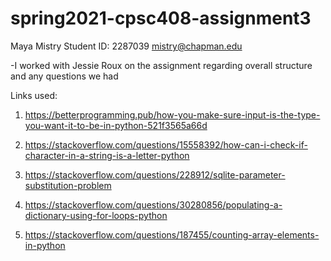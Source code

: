 # spring2021-cpsc408-assignment3

Maya Mistry
Student ID: 2287039
mistry@chapman.edu

-I worked with Jessie Roux on the assignment regarding overall structure and any questions we had

Links used:

1. https://betterprogramming.pub/how-you-make-sure-input-is-the-type-you-want-it-to-be-in-python-521f3565a66d

2. https://stackoverflow.com/questions/15558392/how-can-i-check-if-character-in-a-string-is-a-letter-python

3. https://stackoverflow.com/questions/228912/sqlite-parameter-substitution-problem

4. https://stackoverflow.com/questions/30280856/populating-a-dictionary-using-for-loops-python

5. https://stackoverflow.com/questions/187455/counting-array-elements-in-python
